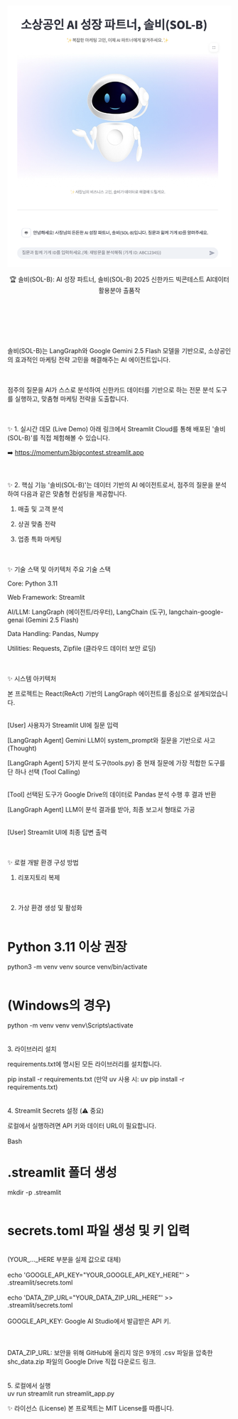 <div align="center">

<img src= "assets/ui.png" alt="솔비(SOL-B) AI 마케팅 상담사" width="700"/>

🏆 솔비(SOL-B): AI 성장 파트너, 솔비(SOL-B)
2025 신한카드 빅콘테스트 AI데이터 활용분야 출품작
<br><br><br><br><br><br><br>
</div>

<div align="center">

</div>

솔비(SOL-B)는 LangGraph와 Google Gemini 2.5 Flash 모델을 기반으로, 소상공인의 효과적인 마케팅 전략 고민을 해결해주는 AI 에이전트입니다. <br><br><br>

점주의 질문을 AI가 스스로 분석하여 신한카드 데이터를 기반으로 하는 전문 분석 도구를 실행하고, 맞춤형 마케팅 전략을 도출합니다.<br><br><br>



✨ 1. 실시간 데모 (Live Demo)
아래 링크에서 Streamlit Cloud를 통해 배포된 '솔비(SOL-B)'를 직접 체험해볼 수 있습니다.

➡️ https://momentum3bigcontest.streamlit.app<br><br><br>


✨ 2. 핵심 기능
'솔비(SOL-B)'는 데이터 기반의 AI 에이전트로서, 점주의 질문을 분석하여 다음과 같은 맞춤형 컨설팅을 제공합니다.

1) 매출 및 고객 분석

2) 상권 맞춤 전략

3) 업종 특화 마케팅<br><br><br>



✨ 기술 스택 및 아키텍처
주요 기술 스택

Core: Python 3.11

Web Framework: Streamlit

AI/LLM: LangGraph (에이전트/라우터), LangChain (도구), langchain-google-genai (Gemini 2.5 Flash)

Data Handling: Pandas, Numpy

Utilities: Requests, Zipfile (클라우드 데이터 보안 로딩)<br><br><br>

✨ 시스템 아키텍처

본 프로젝트는 React(ReAct) 기반의 LangGraph 에이전트를 중심으로 설계되었습니다.<br><br>

[User] 사용자가 Streamlit UI에 질문 입력

[LangGraph Agent] Gemini LLM이 system_prompt와 질문을 기반으로 사고(Thought)

[LangGraph Agent] 5가지 분석 도구(tools.py) 중 현재 질문에 가장 적합한 도구를 단 하나 선택 (Tool Calling)<br><br>

[Tool] 선택된 도구가 Google Drive의 데이터로 Pandas 분석 수행 후 결과 반환

[LangGraph Agent] LLM이 분석 결과를 받아, 최종 보고서 형태로 가공<br><br>

[User] Streamlit UI에 최종 답변 출력<br><br><br>


✨ 로컬 개발 환경 구성 방법
1. 리포지토리 복제<br><br><br>

2. 가상 환경 생성 및 활성화
<br><br>
# Python 3.11 이상 권장
python3 -m venv venv
source venv/bin/activate
<br><br>
# (Windows의 경우)
python -m venv venv
venv\Scripts\activate
<br><br><br>
3. 라이브러리 설치

requirements.txt에 명시된 모든 라이브러리를 설치합니다.

pip install -r requirements.txt
(만약 uv 사용 시: uv pip install -r requirements.txt)
<br><br><br>
4. Streamlit Secrets 설정 (⚠️ 중요)

로컬에서 실행하려면 API 키와 데이터 URL이 필요합니다.
<br><br>
Bash
# .streamlit 폴더 생성
mkdir -p .streamlit
<br><br>
# secrets.toml 파일 생성 및 키 입력
<br> (YOUR_..._HERE 부분을 실제 값으로 대체)<br><br>
echo 'GOOGLE_API_KEY="YOUR_GOOGLE_API_KEY_HERE"' > .streamlit/secrets.toml <br><br>
echo 'DATA_ZIP_URL="YOUR_DATA_ZIP_URL_HERE"' >> .streamlit/secrets.toml<br><br>
GOOGLE_API_KEY: Google AI Studio에서 발급받은 API 키.<br><br>
<br><br>
DATA_ZIP_URL: 보안을 위해 GitHub에 올리지 않은 9개의 .csv 파일을 압축한 shc_data.zip 파일의 Google Drive 직접 다운로드 링크.
<br><br><br>
5. 로컬에서 실행
<br>
uv run streamlit run streamlit_app.py

✨ 라이선스 (License)
본 프로젝트는 MIT License를 따릅니다.
